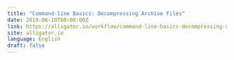```yaml
---
title: "Command-line Basics: Decompressing Archive Files"
date: 2019-06-10T00:00:00Z
link: https://alligator.io/workflow/command-line-basics-decompressing-archive-files/?utm_medium=RSS&utm_source=news.12bit.vn
site: alligator.io
language: English
draft: false
---
```

